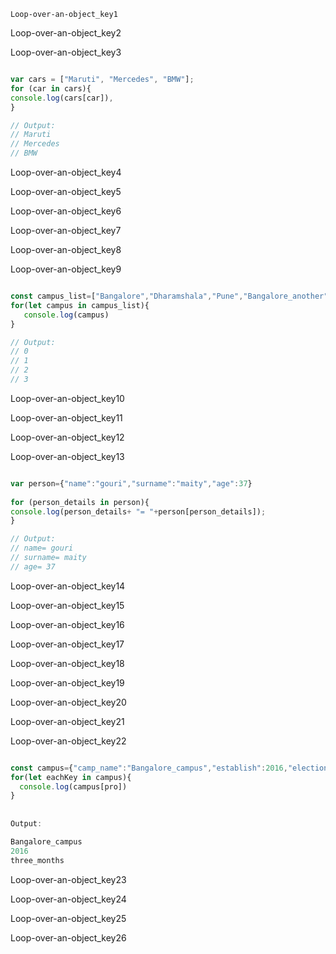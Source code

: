 ```ngMeta
Loop-over-an-object_key1
```

Loop-over-an-object_key2

 

Loop-over-an-object_key3


```javascript

var cars = ["Maruti", "Mercedes", "BMW"];
for (car in cars){
console.log(cars[car]),
}

// Output:
// Maruti
// Mercedes
// BMW

```
Loop-over-an-object_key4


Loop-over-an-object_key5


Loop-over-an-object_key6


Loop-over-an-object_key7


Loop-over-an-object_key8



Loop-over-an-object_key9


```javascript

const campus_list=["Bangalore","Dharamshala","Pune","Bangalore_another"]
for(let campus in campus_list){
   console.log(campus)
}

// Output: 
// 0
// 1
// 2
// 3

```
Loop-over-an-object_key10


Loop-over-an-object_key11


Loop-over-an-object_key12


Loop-over-an-object_key13


```javascript

var person={"name":"gouri","surname":"maity","age":37}
 
for (person_details in person){
console.log(person_details+ "= "+person[person_details]);
}

// Output: 
// name= gouri
// surname= maity
// age= 37

```
Loop-over-an-object_key14


Loop-over-an-object_key15


Loop-over-an-object_key16


Loop-over-an-object_key17


Loop-over-an-object_key18


Loop-over-an-object_key19


Loop-over-an-object_key20


Loop-over-an-object_key21




Loop-over-an-object_key22


```javascript

const campus={"camp_name":"Bangalore_campus","establish":2016,"election":"three_months"}
for(let eachKey in campus){
  console.log(campus[pro])
}
 
 
Output: 

Bangalore_campus
2016
three_months

```
Loop-over-an-object_key23


Loop-over-an-object_key24


Loop-over-an-object_key25


Loop-over-an-object_key26
